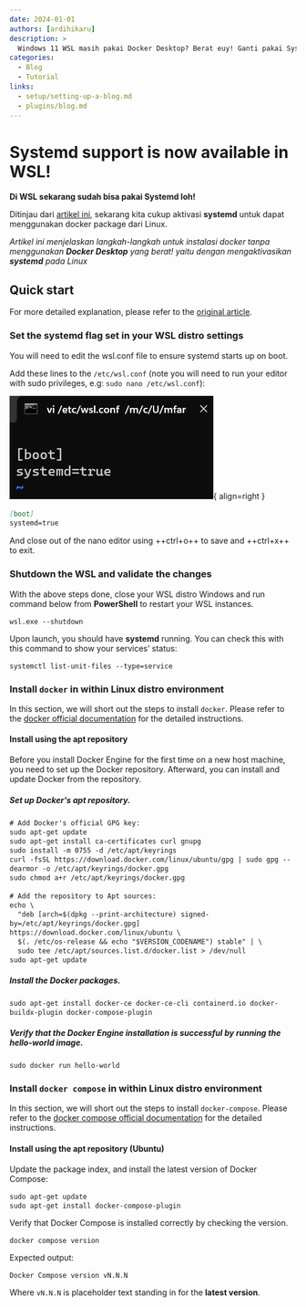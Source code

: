 ```yaml
---
date: 2024-01-01
authors: [ardihikaru]
description: >
  Windows 11 WSL masih pakai Docker Desktop? Berat euy! Ganti pakai Systemd aja!
categories:
  - Blog
  - Tutorial
links:
  - setup/setting-up-a-blog.md
  - plugins/blog.md
---
```


# Systemd support is now available in WSL!

__Di WSL sekarang sudah bisa pakai Systemd loh!__

Ditinjau dari [artikel ini],
sekarang kita cukup aktivasi **systemd** untuk dapat menggunakan docker package dari Linux.

  [artikel ini]: https://devblogs.microsoft.com/commandline/systemd-support-is-now-available-in-wsl/

<!-- more -->

_Artikel ini menjelaskan langkah-langkah untuk instalasi docker tanpa menggunakan **Docker Desktop** yang berat!
yaitu dengan mengaktivasikan **systemd** pada Linux_

## Quick start

For more detailed explanation, please refer to the [original article].

  [original article]: https://devblogs.microsoft.com/commandline/systemd-support-is-now-available-in-wsl/

### Set the systemd flag set in your WSL distro settings

You will need to edit the wsl.conf file to ensure systemd starts up on boot.

Add these lines to the `/etc/wsl.conf` (note you will need to run your editor with sudo privileges, e.g: `sudo nano /etc/wsl.conf`):

![image-20231231-systemd-wsl-config](assets/screenshot-2024-01-01_132744.png){ align=right }

``` markdown title="edited WSL configuration"
[boot]
systemd=true
```

<div class="result" markdown>

And close out of the nano editor using ++ctrl+o++ to save and ++ctrl+x++ to exit.

</div>

### Shutdown the WSL and validate the changes

With the above steps done, close your WSL distro Windows and run command below from **PowerShell** to restart your WSL instances.

```
wsl.exe --shutdown
```

Upon launch, you should have **systemd** running. You can check this with this command to show your services’ status:

```
systemctl list-unit-files --type=service
```

### Install `docker` in within Linux distro environment

In this section, we will short out the steps to install `docker`.
Please refer to the [docker official documentation] for the detailed instructions.

  [docker official documentation]: https://docs.docker.com/engine/install/ubuntu/

#### Install using the apt repository

Before you install Docker Engine for the first time on a new host machine,
you need to set up the Docker repository. Afterward, you can install and update Docker from the repository.

##### Set up Docker's apt repository.

```
# Add Docker's official GPG key:
sudo apt-get update
sudo apt-get install ca-certificates curl gnupg
sudo install -m 0755 -d /etc/apt/keyrings
curl -fsSL https://download.docker.com/linux/ubuntu/gpg | sudo gpg --dearmor -o /etc/apt/keyrings/docker.gpg
sudo chmod a+r /etc/apt/keyrings/docker.gpg

# Add the repository to Apt sources:
echo \
  "deb [arch=$(dpkg --print-architecture) signed-by=/etc/apt/keyrings/docker.gpg] https://download.docker.com/linux/ubuntu \
  $(. /etc/os-release && echo "$VERSION_CODENAME") stable" | \
  sudo tee /etc/apt/sources.list.d/docker.list > /dev/null
sudo apt-get update
```

##### Install the Docker packages.

```
sudo apt-get install docker-ce docker-ce-cli containerd.io docker-buildx-plugin docker-compose-plugin
```

##### Verify that the Docker Engine installation is successful by running the hello-world image.

```
sudo docker run hello-world
```

### Install `docker compose` in within Linux distro environment

In this section, we will short out the steps to install `docker-compose`.
Please refer to the [docker compose official documentation]
for the detailed instructions.

  [docker compose official documentation]: https://docs.docker.com/compose/install/linux/

#### Install using the apt repository (Ubuntu)

Update the package index, and install the latest version of Docker Compose:

```
sudo apt-get update
sudo apt-get install docker-compose-plugin
```

Verify that Docker Compose is installed correctly by checking the version.

```
docker compose version
```

Expected output:

```
Docker Compose version vN.N.N
```
Where `vN.N.N` is placeholder text standing in for the **latest version**.
